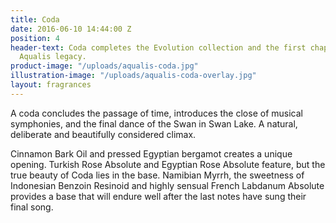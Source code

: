 ```yaml
---
title: Coda
date: 2016-06-10 14:44:00 Z
position: 4
header-text: Coda completes the Evolution collection and the first chapter of the
  Aqualis legacy.
product-image: "/uploads/aqualis-coda.jpg"
illustration-image: "/uploads/aqualis-coda-overlay.jpg"
layout: fragrances
---
```


A coda concludes the passage of time, introduces the close of musical symphonies, and the final dance of the Swan in Swan Lake. A natural, deliberate and beautifully considered climax.

Cinnamon Bark Oil and pressed Egyptian bergamot creates a unique opening. Turkish Rose Absolute and Egyptian Rose Absolute feature, but the true beauty of Coda lies in the base. Namibian Myrrh, the sweetness of Indonesian Benzoin Resinoid and highly sensual French Labdanum Absolute provides a base that will endure well after the last notes have sung their final song. 
